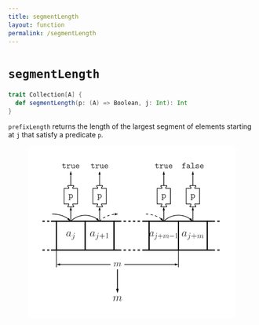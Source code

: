```yaml
---
title: segmentLength
layout: function
permalink: /segmentLength
---
```


# `segmentLength`

~~~ scala
trait Collection[A] {
  def segmentLength(p: (A) => Boolean, j: Int): Int
}
~~~

`prefixLength` returns the length of the largest segment of elements starting at `j` that satisfy a predicate `p`.

<figure class="diagram">
  <img src="images/segmentLength.svg" alt="segmentLength function">
  <!-- <figcaption class="diagram-desc"></figcaption> -->
</figure>
